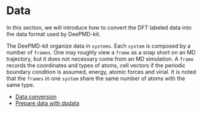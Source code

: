 # Data

In this section, we will introduce how to convert the DFT labeled data into the data format used by DeePMD-kit.

The DeePMD-kit organize data in `systems`. Each `system` is composed by a number of `frames`. One may roughly view a `frame` as a snap short on an MD trajectory, but it does not necessary come from an MD simulation. A `frame` records the coordinates and types of atoms, cell vectors if the periodic boundary condition is assumed, energy, atomic forces and virial. It is noted that the `frames` in one `system` share the same number of atoms with the same type.

- [Data conversion](data-conv.md)
- [Prepare data with dpdata](dpdata.md)
